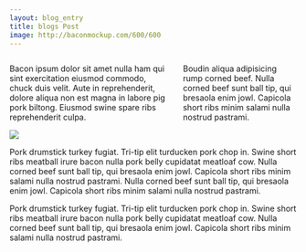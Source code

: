 ```yaml
---
layout: blog_entry
title: blogs Post
image: http://baconmockup.com/600/600
---
```

<div class="row">
  <div class="six columns">
    <p>Bacon ipsum dolor sit amet nulla ham qui sint exercitation eiusmod commodo, chuck duis velit. Aute in reprehenderit, dolore aliqua non est magna in labore pig pork biltong. Eiusmod swine spare ribs reprehenderit culpa.</p>
    <p>Boudin aliqua adipisicing rump corned beef. Nulla corned beef sunt ball tip, qui bresaola enim jowl. Capicola short ribs minim salami nulla nostrud pastrami.</p>
  </div>
  <div class="six columns">
    <img src="http://baconmockup.com/300/200" />
  </div>
</div>

<p>Pork drumstick turkey fugiat. Tri-tip elit turducken pork chop in. Swine short ribs meatball irure bacon nulla pork belly cupidatat meatloaf cow. Nulla corned beef sunt ball tip, qui bresaola enim jowl. Capicola short ribs minim salami nulla nostrud pastrami. Nulla corned beef sunt ball tip, qui bresaola enim jowl. Capicola short ribs minim salami nulla nostrud pastrami.</p>

<p>Pork drumstick turkey fugiat. Tri-tip elit turducken pork chop in. Swine short ribs meatball irure bacon nulla pork belly cupidatat meatloaf cow. Nulla corned beef sunt ball tip, qui bresaola enim jowl. Capicola short ribs minim salami nulla nostrud pastrami.</p>